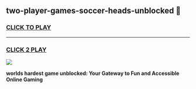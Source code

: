 
## two-player-games-soccer-heads-unblocked 👋
<h3>
<a href="https://premium.freeplayer.one?title=two-player-games-soccer-heads-unblocked&ref=14F">CLICK TO PLAY</a></h3>
<hr>

<h3>
<a href="https://premium.freeplayer.one?title=two-player-games-soccer-heads-unblocked&ref=14F">CLICK 2 PLAY</a>
  
</h3>

<a href="https://premium.freeplayer.one?title=two-player-games-soccer-heads-unblocked&ref=12F/"><img src="https://clearcache.store/games.png"></a>


**worlds hardest game unblocked: Your Gateway to Fun and Accessible Online Gaming**

